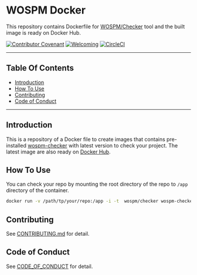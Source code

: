# WOSPM Docker

This repository contains Dockerfile for [WOSPM/Checker](https://github.com/WOSPM/checker) tool and the built image is ready on Docker Hub.

[![Contributor Covenant](https://img.shields.io/badge/Contributor%20Covenant-v1.4%20adopted-ff69b4.svg)](CONTRIBUTING.md) [![Welcoming](https://img.shields.io/badge/WOSPM-Welcoming-green)](https://github.com/WOSPM/checker) [![CircleCI](https://circleci.com/gh/WOSPM/docker.svg?style=svg)](https://circleci.com/gh/WOSPM/docker)

---
<!-- START doctoc generated TOC please keep comment here to allow auto update -->
<!-- DON'T EDIT THIS SECTION, INSTEAD RE-RUN doctoc TO UPDATE -->
## Table Of Contents

- [Introduction](#introduction)
- [How To Use](#how-to-use)
- [Contributing](#contributing)
- [Code of Conduct](#code-of-conduct)

<!-- END doctoc generated TOC please keep comment here to allow auto update -->

---

## Introduction

This is a repository of a Docker file to create images that contains pre-installed [wospm-checker](https://github.com/WOSPM/checker) with latest version to check your project. The latest image are also ready on [Docker Hub](https://hub.docker.com/r/wospm/checker).

## How To Use

You can check your repo by mounting the root directory of the repo to `/app` directory of the container.

```bash
docker run -v /path/tp/your/repo:/app -i -t  wospm/checker wospm-checker --verbose 1
```

## Contributing

See [CONTRIBUTING.md](CONTRIBUTING.md) for detail.

## Code of Conduct

See [CODE_OF_CONDUCT](CODE_OF_CONDUCT) for detail.
